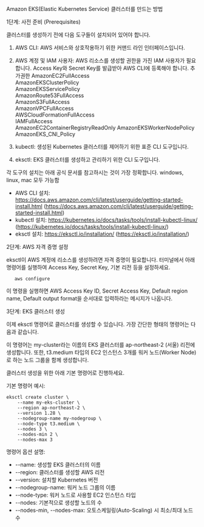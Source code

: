  Amazon EKS(Elastic Kubernetes Service) 클러스터를 만드는 방법
 
  1단계: 사전 준비 (Prerequisites) 

  클러스터를 생성하기 전에 다음 도구들이 설치되어 있어야 합니다.

   1. AWS CLI: AWS 서비스와 상호작용하기 위한 커맨드 라인 인터페이스입니다.
   2. AWS 계정 및 IAM 사용자: AWS 리소스를 생성할 권한을 가진 IAM 사용자가 필요합니다. Access Key와 Secret Key를 발급받아 AWS CLI에 등록해야 합니다.
      추가권한 AmazonEC2FullAccess           
            AmazonEKSClusterPolicy        
            AmazonEKSServicePolicy        
            AmazonRoute53FullAccess       
            AmazonS3FullAccess            
            AmazonVPCFullAccess           
            AWSCloudFormationFullAccess   
            IAMFullAccess               
            AmazonEC2ContainerRegistryReadOnly
            AmazonEKSWorkerNodePolicy       
            AmazonEKS_CNI_Policy            

   3. kubectl: 생성된 Kubernetes 클러스터를 제어하기 위한 표준 CLI 도구입니다.
   4. eksctl: EKS 클러스터를 생성하고 관리하기 위한 CLI 도구입니다.

  각 도구의 설치는 아래 공식 문서를 참고하시는 것이 가장 정확합니다.
     windows, linux, mac 모두 가능함  

   * AWS CLI 설치: https://docs.aws.amazon.com/cli/latest/userguide/getting-started-install.html
     (https://docs.aws.amazon.com/cli/latest/userguide/getting-started-install.html)
   * kubectl 설치: https://kubernetes.io/docs/tasks/tools/install-kubectl-linux/
     (https://kubernetes.io/docs/tasks/tools/install-kubectl-linux/)
   * eksctl 설치: https://eksctl.io/installation/ (https://eksctl.io/installation/)

  2단계: AWS 자격 증명 설정

  eksctl이 AWS 계정에 리소스를 생성하려면 자격 증명이 필요합니다. 터미널에서 아래 명령어를 실행하여 Access Key, Secret Key, 기본 리전 등을 설정하세요.

```
   aws configure
```
  이 명령을 실행하면 AWS Access Key ID, Secret Access Key, Default region name, Default output format을 순서대로 입력하라는 메시지가 나옵니다.

  3단계: EKS 클러스터 생성

  이제 eksctl 명령어로 클러스터를 생성할 수 있습니다. 가장 간단한 형태의 명령어는 다음과 같습니다.

  이 명령어는 my-cluster라는 이름의 EKS 클러스터를 ap-northeast-2 (서울) 리전에 생성합니다. 또한, t3.medium 타입의 EC2 인스턴스 3개를 워커 노드(Worker Node)로 하는 노드 그룹을 함께 생성합니다.


  클러스터 생성을 위한 아래 기본 명령어로 진행하세요.

  기본 명령어 예시:
```
eksctl create cluster \
    --name my-eks-cluster \
    --region ap-northeast-2 \
    --version 1.28 \
    --nodegroup-name my-nodegroup \
    --node-type t3.medium \
    --nodes 3 \
    --nodes-min 2 \
    --nodes-max 3
```

  명령어 옵션 설명:
   * --name: 생성할 EKS 클러스터의 이름
   * --region: 클러스터를 생성할 AWS 리전
   * --version: 설치할 Kubernetes 버전
   * --nodegroup-name: 워커 노드 그룹의 이름
   * --node-type: 워커 노드로 사용할 EC2 인스턴스 타입
   * --nodes: 기본적으로 생성할 노드의 수
   * --nodes-min, --nodes-max: 오토스케일링(Auto-Scaling) 시 최소/최대 노드 수
